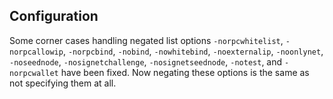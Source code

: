 Configuration
-------------

Some corner cases handling negated list options `-norpcwhitelist`, `-norpcallowip`, `-norpcbind`, `-nobind`, `-nowhitebind`, `-noexternalip`, `-noonlynet`, `-noseednode`, `-nosignetchallenge`, `-nosignetseednode`, `-notest`, and `-norpcwallet` have been fixed. Now negating these options is the same as not specifying them at all.
